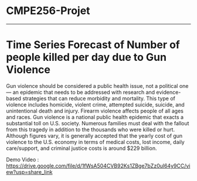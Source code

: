 # CMPE256-Projet
---
# Time Series Forecast of Number of people killed per day due to Gun Violence

Gun violence should be considered a public health issue, not a political one — an epidemic that needs to be addressed with research and evidence-based strategies that can reduce morbidity and mortality. This type of violence includes homicide, violent crime, attempted suicide, suicide, and unintentional death and injury. Firearm violence affects people of all ages and races. Gun violence is a national public health epidemic that exacts a substantial toll on U.S. society. Numerous families must deal with the fallout from this tragedy in addition to the thousands who were killed or hurt. Although figures vary, it is generally accepted that the yearly cost of gun violence to the U.S. economy in terms of medical costs, lost income, daily care/support, and criminal justice costs is around $229 billion. 

Demo Video : https://drive.google.com/file/d/1fWsA504CVB92Ks1ZBge7bZz0ul64y9CC/view?usp=share_link
